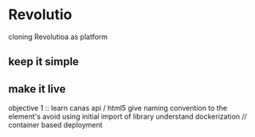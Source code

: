 # Revolutio
cloning Revolutioa as platform

## keep it simple 
## make it live 

objective 1 ::
learn canas api /  html5
give naming convention to the element's
avoid using initial import of library 
understand dockerization // container based deployment 
